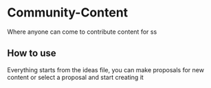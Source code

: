 # Community-Content
Where anyone can come to contribute content for ss

## How to use
Everything starts from the ideas file, you can make proposals for new content or select a proposal and start creating it
